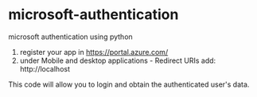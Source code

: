 # microsoft-authentication
microsoft authentication using python
1. register your app in https://portal.azure.com/
2. under Mobile and desktop applications - Redirect URIs add: http://localhost

This code will allow you to login and obtain the authenticated user's data.
